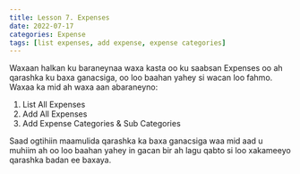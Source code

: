 ```yaml
---
title: Lesson 7. Expenses
date: 2022-07-17
categories: Expense
tags: [list expenses, add expense, expense categories]
---
```


Waxaan halkan ku baraneynaa waxa kasta oo ku saabsan Expenses oo ah qarashka ku baxa ganacsiga, oo loo baahan yahey si wacan loo fahmo. Waxaa ka mid ah waxa aan abaraneyno:

1. List All Expenses
2. Add All Expenses
3. Add Expense Categories & Sub Categories

Saad ogtihiin maamulida qarashka ka baxa ganacsiga waa mid aad u muhiim ah oo loo baahan yahey in gacan bir ah lagu qabto si loo xakameeyo qarashka badan ee baxaya.
